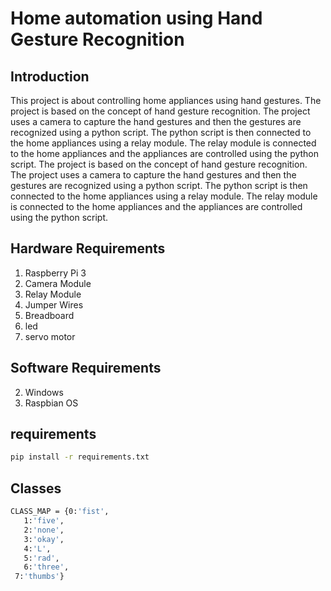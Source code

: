 <!-- Create a readme for home automation using hand gesture recognation -->
# Home automation using Hand Gesture Recognition 
## Introduction

This project is about controlling home appliances using hand gestures. The project is based on the concept of hand gesture recognition. The project uses a camera to capture the hand gestures and then the gestures are recognized using a python script. The python script is then connected to the home appliances using a relay module. The relay module is connected to the home appliances and the appliances are controlled using the python script. The project is based on the concept of hand gesture recognition. The project uses a camera to capture the hand gestures and then the gestures are recognized using a python script. The python script is then connected to the home appliances using a relay module. The relay module is connected to the home appliances and the appliances are controlled using the python script.

## Hardware Requirements
1. Raspberry Pi 3
2. Camera Module
3. Relay Module
4. Jumper Wires
5. Breadboard
6. led
7. servo motor

## Software Requirements
2. Windows
3. Raspbian OS

## requirements 
```bash 
pip install -r requirements.txt
```


## Classes
```bash
CLASS_MAP = {0:'fist',
   1:'five',
   2:'none',
   3:'okay',
   4:'L',
   5:'rad',
   6:'three',
 7:'thumbs'}
 ```
